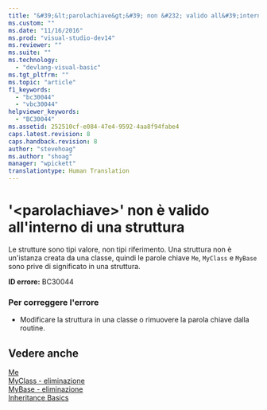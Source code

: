 ```yaml
---
title: "&#39;&lt;parolachiave&gt;&#39; non &#232; valido all&#39;interno di una struttura | Microsoft Docs"
ms.custom: ""
ms.date: "11/16/2016"
ms.prod: "visual-studio-dev14"
ms.reviewer: ""
ms.suite: ""
ms.technology: 
  - "devlang-visual-basic"
ms.tgt_pltfrm: ""
ms.topic: "article"
f1_keywords: 
  - "bc30044"
  - "vbc30044"
helpviewer_keywords: 
  - "BC30044"
ms.assetid: 252510cf-e084-47e4-9592-4aa8f94fabe4
caps.latest.revision: 8
caps.handback.revision: 8
author: "stevehoag"
ms.author: "shoag"
manager: "wpickett"
translationtype: Human Translation
---
```

# &#39;&lt;parolachiave&gt;&#39; non &#232; valido all&#39;interno di una struttura
Le strutture sono tipi valore, non tipi riferimento. Una struttura non è un'istanza creata da una classe, quindi le parole chiave `Me`, `MyClass` e `MyBase` sono prive di significato in una struttura.  
  
 **ID errore:** BC30044  
  
### Per correggere l'errore  
  
-   Modificare la struttura in una classe o rimuovere la parola chiave dalla routine.  
  
## Vedere anche  
 [Me](http://msdn.microsoft.com/it-it/a65973c7-cf06-4547-9b25-9fba885525c2)   
 [MyClass \- eliminazione](http://msdn.microsoft.com/it-it/5db36f9b-f796-4b6a-ba34-cac1fde6eb62)   
 [MyBase \- eliminazione](http://msdn.microsoft.com/it-it/52491d06-6451-4f6f-9aa6-8fab59bbc2b9)   
 [Inheritance Basics](../../visual-basic/programming-guide/language-features/objects-and-classes/inheritance-basics.md)
